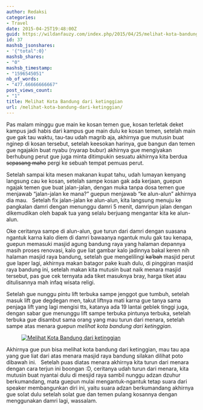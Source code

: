 ```yaml
---
author: Redaksi
categories:
- Travel
date: 2015-04-25T19:48:00Z
guid: https://wildanfauzy.com/index.php/2015/04/25/melihat-kota-bandung-dari-ketinggian/
id: 37
mashsb_jsonshares:
- '{"total":0}'
mashsb_shares:
- "0"
mashsb_timestamp:
- "1596545051"
nb_of_words:
- "477.66666666667"
post_views_count:
- "1"
title: Melihat Kota Bandung dari ketinggian
url: /melihat-kota-bandung-dari-ketinggian/
---
```


Pas malam minggu gue main ke kosan temen gue, kosan terletak deket kampus jadi habis dari kampus gue main dulu ke kosan temen, setelah main gue gak tau waktu, tau-tau udah magrib aja, akhirnya gue mutusin buat nginep di kosan tersebut, setelah keesokan harinya, gue bangun dan temen gue ngajakin buat nyabu (nyarap bubur) akhirnya gue mengiyakan berhubung perut gue juga minta ditimpukin sesuatu akhirnya kita berdua <s>sepasang maho</s>&nbsp;pergi ke sebuah tempat pemuas perut. 

Setelah sampai kita mesen makanan kupat tahu, udah lumayan kenyang langsung cau ke kosan, setelah sampe kosan gak ada kerjaan, guepun ngajak temen gue buat jalan-jalan, dengan muka tanpa dosa temen gue menjawab &#8220;jalan-jalan ke mana?&#8221; guepun menjawab &#8220;ke alun-alun&#8221; akhirnya dia mau. &nbsp; Setelah fix jalan-jalan ke alun-alun, kita langsung menuju ke pangkalan damri dengan menunggu damri 5 menit, damripun jalan dengan dikemudikan oleh bapak tua yang selalu berjuang mengantar kita ke alun-alun. &nbsp; &nbsp; 

Oke ceritanya sampe di alun-alun, gue turun dari damri dengan suasana ngantuk karna kalo diem di damri bawaanya ngantuk mulu gak tau kenapa, guepun memasuki masjid agung bandung raya yang halaman depannya masih proses renovasi, kalo gue liat gambar kalo jadinnya bakal keren nih halaman masjid raya bandung, setelah gue mengelilingi <s>ka&#8217;bah</s>&nbsp;masjid perut gue laper lagi, akhirnya makan batagor pake kuah dulu, di pinggiran masjid raya bandung ini, setelah makan kita mutusin buat naik menara masjid tersebut, pas gue cek ternyata ada tiket masuknya bray, harga tiket atau ditulisannya mah infaq wisata religi. &nbsp; 

Setelah gue nunggu pintu lift terbuka sampe jenggot gue tumbuh, setelah masuk lift gue degdegan men, takut liftnya mati karna gue tanya sama penjaga lift yang lagi mengisi tts, katanya ada 19 lantai geblek tinggi juga, dengan sabar gue menunggu lift sampe terbuka pintunya terbuka, setelah terbuka gue disambut sama orang yang mau turun dari menara, setelah sampe atas menara guepun _melihat kota bandung dari ketinggian._

<div class="wp-block-image">
  <figure class="aligncenter"><a href="http://wildanfauzyart.files.wordpress.com/2015/04/02c19-0ee7b-img-20141116-00581.jpg"><img src="https://wildanfauzyart.files.wordpress.com/2020/04/a3b86-0ee7b-img-20141116-00581.jpg?w=768" alt="Melihat Kota Bandung dari ketinggian" data-recalc-dims="1" /></a></figure>
</div>

Akhirnya gue pun bisa melihat kota bandung dari ketinggian, mau tau apa yang gue liat dari atas menara masjid raya bandung silakan dilihat poto dibawah ini. &nbsp; Setelah puas diatas menara akhirnya kita turun dari menara dengan cara terjun ini boongan :D, ceritanya udah turun dari menara, kita mutusin buat nyantai dulu di mesjid raya sambil nunggu adzan dzuhur berkumandang, mata guepun mulai mengantuk-ngantuk tetap suara dari speaker membangunkan diri ini, yaitu suara adzan berkumandang akhirnya gue solat dulu setelah solat gue dan temen pulang kosannya dengan menggunakan damri lagi, wassalam.